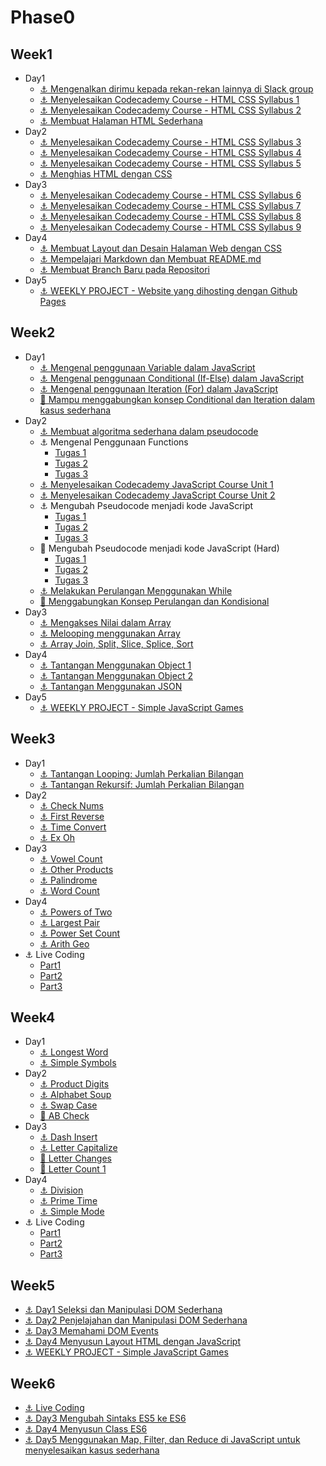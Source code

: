 # Phase0
## Week1
* Day1
  * [⚓️ Mengenalkan dirimu kepada rekan-rekan lainnya di Slack group](https://github.com/raynormw/raynormw.github.io/blob/master/hacktiv8/phase0/week1/day1/Perkenalan.txt)
  * [⚓️ Menyelesaikan Codecademy Course - HTML CSS Syllabus 1](https://github.com/raynormw/raynormw.github.io/blob/master/hacktiv8/phase0/week1/day1/HTML%20CSS%20Syllabus%201.png)
  * [⚓️ Menyelesaikan Codecademy Course - HTML CSS Syllabus 2](https://github.com/raynormw/raynormw.github.io/blob/master/hacktiv8/phase0/week1/day1/HTML%20CSS%20Syllabus%202.png)
  * [⚓️ Membuat Halaman HTML Sederhana](https://raynormw.github.io/hacktiv8/phase0/week1/day1/)
* Day2
  * [⚓️ Menyelesaikan Codecademy Course - HTML CSS Syllabus 3](https://github.com/raynormw/raynormw.github.io/blob/master/hacktiv8/phase0/week1/day2/HTML%20CSS%20Syllabus%203.png)
  * [⚓️ Menyelesaikan Codecademy Course - HTML CSS Syllabus 4](https://github.com/raynormw/raynormw.github.io/blob/master/hacktiv8/phase0/week1/day2/HTML%20CSS%20Syllabus%204.png)
  * [⚓️ Menyelesaikan Codecademy Course - HTML CSS Syllabus 5](https://github.com/raynormw/raynormw.github.io/blob/master/hacktiv8/phase0/week1/day2/HTML%20CSS%20Syllabus%205.png)
  * [⚓️ Menghias HTML dengan CSS](https://raynormw.github.io/hacktiv8/phase0/week1/day2/)
* Day3
  * [⚓️ Menyelesaikan Codecademy Course - HTML CSS Syllabus 6](https://github.com/raynormw/raynormw.github.io/blob/master/hacktiv8/phase0/week1/day3/HTML%20CSS%20Syllabus%206.png)
  * [⚓️ Menyelesaikan Codecademy Course - HTML CSS Syllabus 7](https://github.com/raynormw/raynormw.github.io/blob/master/hacktiv8/phase0/week1/day3/HTML%20CSS%20Syllabus%207.png)
  * [⚓️ Menyelesaikan Codecademy Course - HTML CSS Syllabus 8](https://github.com/raynormw/raynormw.github.io/blob/master/hacktiv8/phase0/week1/day3/HTML%20CSS%20Syllabus%208.png)
  * [⚓️ Menyelesaikan Codecademy Course - HTML CSS Syllabus 9](https://github.com/raynormw/raynormw.github.io/blob/master/hacktiv8/phase0/week1/day3/HTML%20CSS%20Syllabus%209.png)
* Day4
  * [⚓️ Membuat Layout dan Desain Halaman Web dengan CSS](https://raynormw.github.io/hacktiv8/phase0/week1/day4/)
  * [⚓️ Mempelajari Markdown dan Membuat README.md](https://github.com/raynormw/raynormw.github.io/blob/master/README.md)
  * [⚓️ Membuat Branch Baru pada Repositori](https://github.com/raynormw/raynormw.github.io/blob/development/README.md)
* Day5
  * [⚓️ WEEKLY PROJECT - Website yang dihosting dengan Github Pages](https://raynormw.github.io/)

## Week2
* Day1
  * [⚓️ Mengenal penggunaan Variable dalam JavaScript](http://jsbin.com/cecayet/edit?js,console)
  * [⚓️ Mengenal penggunaan Conditional (If-Else) dalam JavaScript](http://jsbin.com/qazogup/edit?js,console)
  * [⚓️ Mengenal penggunaan Iteration (For) dalam JavaScript](http://jsbin.com/faqoxam/edit?js,console)
  * [🚀 Mampu menggabungkan konsep Conditional dan Iteration dalam kasus sederhana](http://jsbin.com/menakez/edit?js,console)
* Day2
  * [⚓️ Membuat algoritma sederhana dalam pseudocode](https://github.com/raynormw/raynormw.github.io/blob/master/hacktiv8/phase0/week2/Membuat%20algoritma%20sederhana%20dalam%20pseudocode.txt)
  * ⚓️ Mengenal Penggunaan Functions
    - [Tugas 1](http://jsbin.com/dutoxa/edit?js,console)
    - [Tugas 2](http://jsbin.com/folejah/edit?js,console)
    - [Tugas 3](http://jsbin.com/powava/edit?js,console)
  * [⚓️ Menyelesaikan Codecademy JavaScript Course Unit 1](https://github.com/raynormw/raynormw.github.io/blob/master/hacktiv8/phase0/week2/Menyelesaikan%20Codecademy%20JavaScript%20Course%20Unit%201.png)
  * [⚓️ Menyelesaikan Codecademy JavaScript Course Unit 2](https://github.com/raynormw/raynormw.github.io/blob/master/hacktiv8/phase0/week2/Menyelesaikan%20Codecademy%20JavaScript%20Course%20Unit%202.png)
  * ⚓️ Mengubah Pseudocode menjadi kode JavaScript
    - [Tugas 1](http://jsbin.com/yetutod/edit?js,console)
    - [Tugas 2](http://jsbin.com/cudipu/edit?js,console)
    - [Tugas 3](http://jsbin.com/jukazih/edit?js,console)
  * 🚀 Mengubah Pseudocode menjadi kode JavaScript (Hard)
    - [Tugas 1](http://jsbin.com/lomidoj/edit?js,console)
    - [Tugas 2](http://jsbin.com/curitu/edit?js,console)
    - [Tugas 3](http://jsbin.com/cexuzi/edit?js,console)
  * [⚓️ Melakukan Perulangan Menggunakan While](http://jsbin.com/sigoder/edit?js,console)
  * [🚀 Menggabungkan Konsep Perulangan dan Kondisional](http://jsbin.com/xisoyov/edit?js,console)
* Day3
  * [⚓️ Mengakses Nilai dalam Array](http://jsbin.com/veyohul/edit?js,console)
  * [⚓️ Melooping menggunakan Array](http://jsbin.com/nekocus/edit?js,console)
  * [⚓️ Array Join, Split, Slice, Splice, Sort](http://jsbin.com/tuxiwuq/edit?js,console)
* Day4
  * [⚓️ Tantangan Menggunakan Object 1](http://jsbin.com/qaduqi/edit?js,console)
  * [⚓️ Tantangan Menggunakan Object 2](http://jsbin.com/rehulo/edit?js,console)
  * [⚓️ Tantangan Menggunakan JSON](http://jsbin.com/gowutos/edit?js,console)
* Day5
  * [⚓️ WEEKLY PROJECT - Simple JavaScript Games](https://raynormw.github.io/hacktiv8/phase0/week2)

## Week3
* Day1
  * [⚓️ Tantangan Looping: Jumlah Perkalian Bilangan](http://jsbin.com/mejaxos/edit?js,console)
  * [⚓️ Tantangan Rekursif: Jumlah Perkalian Bilangan](http://jsbin.com/kewazed/edit?js,console)
* Day2
  * [⚓️ Check Nums](http://jsbin.com/gocakox/7/edit?js,console)
  * [⚓️ First Reverse](http://jsbin.com/peximi/edit?js,console)
  * [⚓️ Time Convert](http://jsbin.com/gojocub/5/edit?js,console)
  * [⚓️ Ex Oh](http://jsbin.com/guminey/3/edit?js,console)
* Day3
  * [⚓️ Vowel Count](http://jsbin.com/wujapec/edit?js,console)
  * [⚓️ Other Products](http://jsbin.com/zezoyiv/2/edit?js,console)
  * [⚓️ Palindrome](http://jsbin.com/tuwoxal/2/edit?js,console)
  * [⚓️ Word Count](http://jsbin.com/dayofi/1/edit?js,console)
* Day4
  * [⚓️ Powers of Two](http://jsbin.com/pejizoh/1/edit?js,console)
  * [⚓️ Largest Pair](http://jsbin.com/cepufec/3/edit?js,console)
  * [⚓️ Power Set Count](http://jsbin.com/bizawef/5/edit?js,console)
  * [⚓️ Arith Geo](http://jsbin.com/xitiqug/2/edit?js,console)
* ⚓️ Live Coding
  * [Part1](http://jsbin.com/noferev/edit?js,console)
  * [Part2](http://jsbin.com/vibivuq/edit?js,console)
  * [Part3](http://jsbin.com/mudegig/edit?js,console)

## Week4
* Day1
  * [⚓️ Longest Word](http://jsbin.com/piyiwol/edit?js,console)
  * [⚓️ Simple Symbols](http://jsbin.com/cenuqey/edit?js,console)
* Day2
  * [⚓️ Product Digits](http://jsbin.com/duxobey/edit?js,console)
  * [⚓️ Alphabet Soup](http://jsbin.com/winitiw/edit?js,console)
  * [⚓️ Swap Case](http://jsbin.com/zavahip/edit?js,console)
  * [🚀 AB Check](http://jsbin.com/gedihur/edit?js,console)
* Day3
  * [⚓️ Dash Insert](http://jsbin.com/lowocuc/edit?js,console)
  * [⚓️ Letter Capitalize](http://jsbin.com/fiweqa/edit?js,console)
  * [🚀 Letter Changes](http://jsbin.com/ceheso/edit?js,console)
  * [🚀 Letter Count 1](http://jsbin.com/roriwa/edit?js,console)
* Day4
  * [⚓️ Division](http://jsbin.com/lobonel/edit?js,console)
  * [⚓️ Prime Time](http://jsbin.com/munorus/edit?js,console)
  * [⚓️ Simple Mode](http://jsbin.com/dezubam/edit?js,console)
* ⚓️ Live Coding
  * [Part1](http://jsbin.com/codehip/edit?js,console)
  * [Part2](http://jsbin.com/kivuwo/edit?js,console)
  * [Part3](http://jsbin.com/sugequf/edit?js,console)

## Week5
* [⚓️ Day1 Seleksi dan Manipulasi DOM Sederhana](https://raynormw.github.io/hacktiv8/phase0/week5/Day1/)
* [⚓️ Day2 Penjelajahan dan Manipulasi DOM Sederhana](https://raynormw.github.io/hacktiv8/phase0/week5/Day2/)
* [⚓️ Day3 Memahami DOM Events](https://raynormw.github.io/hacktiv8/phase0/week5/Day3/)
* [⚓️ Day4 Menyusun Layout HTML dengan JavaScript](https://raynormw.github.io/hacktiv8/phase0/week5/Day4)
* [⚓️ WEEKLY PROJECT - Simple JavaScript Games](https://raynormw.github.io/hacktiv8/phase0/week5/Day5)

## Week6
*	[⚓️ Live Coding](https://github.com/raynormw/raynormw.github.io/tree/master/hacktiv8/phase0/week6/Live%20Code%20Test)
* [⚓️ Day3 Mengubah Sintaks ES5 ke ES6](http://jsbin.com/wapabuz/edit?js,console)
*	[⚓️ Day4 Menyusun Class ES6](https://github.com/raynormw/raynormw.github.io/blob/master/hacktiv8/phase0/week6/class.js)
* [⚓️ Day5 Menggunakan Map, Filter, dan Reduce di JavaScript untuk menyelesaikan kasus sederhana](http://jsbin.com/buxoyit/edit?js,console)
